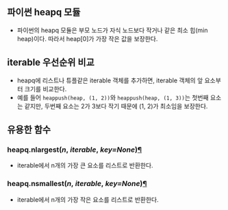 ## 파이썬 heapq 모듈
- 파이썬의 heapq 모듈은 부모 노드가 자식 노드보다 작거나 같은 최소 힙(min heap)이다. 따라서 heap[0]가 가장 작은 값을 보장한다.

## iterable 우선순위 비교
- heapq에 리스트나 튜플같은 iterable 객체를 추가하면, iterable 객체의 앞 요소부터 크기를 비교한다.
- 예를 들어 `heappush(heap, (1, 2))`와 `heappush(heap, (1, 3))`는 첫번째 요소는 같지만, 두번째 요소는 2가 3보다 작기 때문에 (1, 2)가 최소임을 보장한다.

## 유용한 함수
### heapq.nlargest(_n_, _iterable_, _key=None_)[¶](https://docs.python.org/ko/3/library/heapq.html#heapq.nlargest "이 정의에 대한 퍼머링크")
- iterable에서 n개의 가장 큰 요소를 리스트로 반환한다.
### heapq.nsmallest(_n_, _iterable_, _key=None_)[¶](https://docs.python.org/ko/3/library/heapq.html#heapq.nsmallest "이 정의에 대한 퍼머링크")
- iterable에서 n개의 가장 작은 요소를 리스트로 반환한다.
